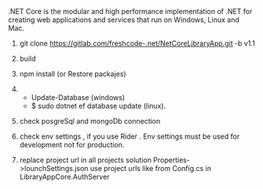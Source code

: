 .NET Core is the modular and high performance implementation of .NET for creating web applications and services that run on Windows, Linux and Mac.

1) git clone https://gitlab.com/freshcode-.net/NetCoreLibraryApp.git -b v1.1

2) build

3) npm install (or Restore packajes)

4) - Update-Database (windows) 
   - $ sudo dotnet ef database update (linux).
   
5) check posgreSql and mongoDb connection

6) check env settings , if you use Rider . Env settings must be used for development not for production. 

7) replace project url in all projects solution Properties->lounchSettings.json  use project urls like from Config.cs in LibraryAppCore.AuthServer

